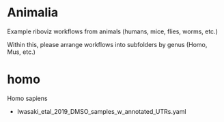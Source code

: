 # Animalia

Example riboviz workflows from animals (humans, mice, flies, worms, etc.)

Within this, please arrange workflows into subfolders by genus (Homo, Mus, etc.)

# homo

Homo sapiens

* Iwasaki_etal_2019_DMSO_samples_w_annotated_UTRs.yaml